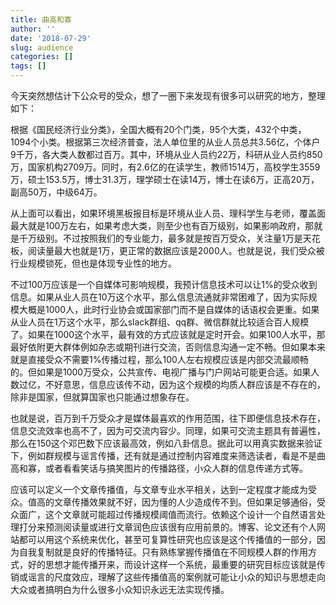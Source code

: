 ```yaml
---
title: 曲高和寡
author: ''
date: '2018-07-29'
slug: audience
categories: []
tags: []
---
```


今天突然想估计下公众号的受众，想了一圈下来发现有很多可以研究的地方，整理如下：

根据《国民经济行业分类》，全国大概有20个门类，95个大类，432个中类，1094个小类。根据第三次经济普查，法人单位里的从业人员总共3.56亿，个体户9千万，各大类人数都过百万。其中，环境从业人员约22万，科研从业人员约850万，国家机构2709万。同时，有2.6亿的在读学生，教师1514万，高校学生3559万，硕士153.5万，博士31.3万，理学硕士在读14万，博士在读6万，正高20万，副高50万，中级64万。

从上面可以看出，如果环境黑板报目标是环境从业人员、理科学生与老师，覆盖面最大就是100万左右，如果考虑大类，则至少也有百万级别，如果影响政府，那就是千万级别。不过按照我们的专业能力，最多就是按百万受众，关注量1万是天花板，阅读量最大也就是1万，更正常的数据应该是2000人。也就是说，我们受众被行业规模锁死，但也是体现专业性的地方。

不过100万应该是一个自媒体可影响规模，我预计信息技术可以让1%的受众收到信息。如果从业人员在10万这个水平，那么信息流通就非常困难了，因为实际规模大概是1000人，此时行业协会或国家部门而不是自媒体的话语权会更重。如果从业人员在1万这个水平，那么slack群组、qq群、微信群就比较适合百人规模了。如果在1000这个水平，最有效的方式应该就是定时开会。如果100人水平，那最好依附更大群体例如杂志或期刊进行交流，否则信息沟通一定不畅。但如果本来就是直接受众不需要1%传播过程，那么100人左右规模应该是内部交流最顺畅的。但如果是1000万受众，公共宣传、电视广播与门户网站可能更合适。如果人数过亿，不好意思，信息应该传不动，因为这个规模的均质人群应该是不存在的，除非是国家，但就算国家也只能通过想象存在。

也就是说，百万到千万受众才是媒体最喜欢的作用范围，往下即便信息技术存在，信息交流效率也高不了，因为可交流内容少。同理，如果可交流主题具有普遍性，那么在150这个邓巴数下应该最高效，例如八卦信息。据此可以用真实数据来验证下，例如群规模与谣言传播，还有就是通过控制内容难度来筛选读者，看是不是曲高和寡，或者看看笑话与搞笑图片的传播路径，小众人群的信息传递方式等。

应该可以定义一个文章传播值，与文章专业水平相关，达到一定程度才能成为受众。值高的文章传播效果就不好，因为懂的人少造成传不到。但如果足够通俗，受众面广，这个文章就可能超过传播规模阈值而流行。依赖这个设计一个自然语言处理打分来预测阅读量或进行文章润色应该很有应用前景的。博客、论文还有个人网站都可以用这个系统来优化，甚至可复算性研究也应该是这个传播值的一部分，因为自我复制就是良好的传播特征。只有熟练掌握传播值在不同规模人群的作用方式，好的思想才能传播开来，而设计这样一个系统，最重要的研究目标应该就是传销或谣言的尺度效应，理解了这些传播值高的案例就可能让小众的知识与思想走向大众或者搞明白为什么很多小众知识永远无法实现传播。
